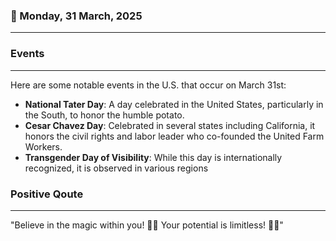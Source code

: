 ### 📅 Monday, 31 March, 2025
------
### Events
------
Here are some notable events in the U.S. that occur on March 31st:

- **National Tater Day**: A day celebrated in the United States, particularly in the South, to honor the humble potato.
- **Cesar Chavez Day**: Celebrated in several states including California, it honors the civil rights and labor leader who co-founded the United Farm Workers. 
- **Transgender Day of Visibility**: While this day is internationally recognized, it is observed in various regions
### Positive Qoute
------
"Believe in the magic within you! 🌟✨ Your potential is limitless! 🚀💖"

